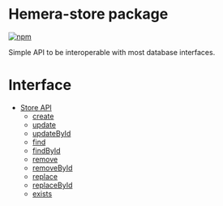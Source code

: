# Hemera-store package

[![npm](https://img.shields.io/npm/v/hemera-store.svg?maxAge=3600)](https://www.npmjs.com/package/hemera-store)

Simple API to be interoperable with most database interfaces.

# Interface

* [Store API](#store-api)
  * [create](#create)
  * [update](#update)
  * [updateById](#updateById)
  * [find](#find)
  * [findById](#findById)
  * [remove](#remove)
  * [removeById](#removeById)
  * [replace](#replace)
  * [replaceById](#replaceById)
  * [exists](#exists)
